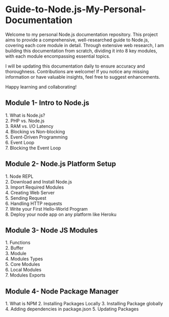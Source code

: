 # Guide-to-Node.js-My-Personal-Documentation

Welcome to my personal Node.js documentation repository. This project aims to provide a comprehensive, well-researched guide to Node.js, covering each core module in detail. Through extensive web research, I am building this documentation from scratch, dividing it into 8 key modules, with each module encompassing essential topics.

I will be updating this documentation daily to ensure accuracy and thoroughness. Contributions are welcome! If you notice any missing information or have valuable insights, feel free to suggest enhancements.

Happy learning and collaborating!


<h2>Module 1- Intro to Node.js</h2> 
  1. What is Node.js? <br/>
  2. PHP vs. Node.js  <br/>
  3. RAM vs. I/O Latency  <br/> 
  4. Blocking vs Non-blocking  <br/> 
  5. Event-Driven Programming  <br/>
  6. Event Loop  <br/>
  7. Blocking the Event Loop  <br/>


<h2>Module 2- Node.js Platform Setup</h2>
  1. Node REPL  <br/>
  2. Download and Install Node.js  <br/>
  3. Import Required Modules  <br/>
  4. Creating Web Server  <br/>
  5. Sending Request  <br/>
  6. Handling HTTP requests  <br/>
  7. Write your First Hello-World Program  <br/>
  8. Deploy your node app on any platform like Heroku  <br/>


<h2>Module 3- Node JS Modules</h2>
  1. Functions  <br/>
  2. Buffer  <br/>
  3. Module  <br/>
  4. Modules Types  <br/>
  5. Core Modules  <br/>
  6. Local Modules  <br/>
  7. Modules Exports  <br/>


<h2>Module 4- Node Package Manager</h2>
  1. What is NPM
  2. Installing Packages Locally
  3. Installing Package globally
  4. Adding dependencies in package.json
  5. Updating Packages
